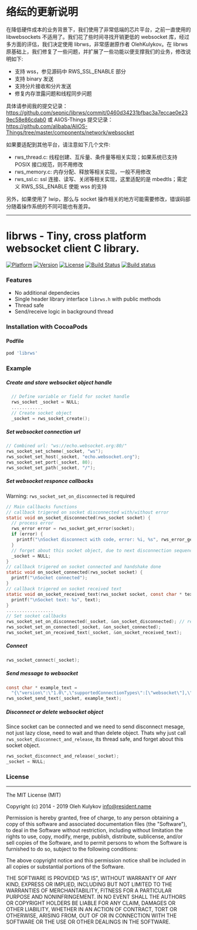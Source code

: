 # 络纭的更新说明

在降低硬件成本的业务背景下，我们使用了非常低端的芯片平台，之前一直使用的 libwebsockets 不适用了。我们花了些时间寻找开销更低的 websocket 库，经过多方面的评估，我们决定使用 librws，非常感谢原作者 OlehKulykov。在 librws 原基础上，我们修复了一些问题，并扩展了一些功能以便支撑我们的业务，修改说明如下:
* 支持 wss，参见源码中 RWS_SSL_ENABLE 部分
* 支持 binary 发送
* 支持分片接收和分片发送
* 修复内存泄露问题和线程同步问题

具体请参阅我的提交记录：
https://github.com/sepnic/librws/commit/0460d34231bfbac3a7eccae0e239ec58e86cdab0 
或 AliOS-Things 提交记录：
https://github.com/alibaba/AliOS-Things/tree/master/components/network/websocket 

如果要适配到其他平台，请注意如下几个文件:
* rws_thread.c: 线程创建、互斥量、条件量等相关实现；如果系统已支持 POSIX 接口规范，则不用修改
* rws_memory.c: 内存分配、释放等相关实现，一般不用修改
* rws_ssl.c: ssl 连接、读写、关闭等相关实现，这里适配的是 mbedtls；需定义 RWS_SSL_ENABLE 使能 wss 的支持

另外，如果使用了 lwip，那么与 socket 操作相关的地方可能需要修改，错误码部分随着操作系统的不同可能也有差异。

---------

# librws -  Tiny, cross platform websocket client C library. 

[![Platform](https://img.shields.io/cocoapods/p/librws.svg?style=flat)](http://cocoapods.org/pods/librws)
[![Version](https://img.shields.io/cocoapods/v/librws.svg?style=flat)](http://cocoapods.org/pods/librws)
[![License](https://img.shields.io/cocoapods/l/librws.svg?style=flat)](http://cocoapods.org/pods/librws)
[![Build Status](https://travis-ci.org/OlehKulykov/librws.svg?branch=master)](https://travis-ci.org/OlehKulykov/librws) 
[![Build status](https://ci.appveyor.com/api/projects/status/9f8032rmlbrtaa9o?svg=true)](https://ci.appveyor.com/project/OlehKulykov/librws)


### Features
* No additional dependecies
* Single header library interface ```librws.h``` with public methods
* Thread safe
* Send/receive logic in background thread


### Installation with CocoaPods
#### Podfile
```ruby
pod 'librws'
```


### Example
##### Create and store websocket object handle
```c
  // Define variable or field for socket handle
  rws_socket _socket = NULL;
  ............
  // Create socket object
  _socket = rws_socket_create();
```
##### Set websocket connection url
```c
// Combined url: "ws://echo.websocket.org:80/"
rws_socket_set_scheme(_socket, "ws");
rws_socket_set_host(_socket, "echo.websocket.org");
rws_socket_set_port(_socket, 80);
rws_socket_set_path(_socket, "/");
```
##### Set websocket responce callbacks
Warning: ```rws_socket_set_on_disconnected``` is required
```c
// Main callbacks functions
// callback trigered on socket disconnected with/without error
static void on_socket_disconnected(rws_socket socket) {
  // process error
  rws_error error = rws_socket_get_error(socket);
  if (error) { 
    printf("\nSocket disconnect with code, error: %i, %s", rws_error_get_code(error), rws_error_get_description(error)); 
  }
  // forget about this socket object, due to next disconnection sequence
  _socket = NULL;
}
// callback trigered on socket connected and handshake done
static void on_socket_connected(rws_socket socket) {
  printf("\nSocket connected");
}
// callback trigered on socket received text
static void on_socket_received_text(rws_socket socket, const char * text, const unsigned int length) {
  printf("\nSocket text: %s", text);
}
..................
// Set socket callbacks
rws_socket_set_on_disconnected(_socket, &on_socket_disconnected); // required
rws_socket_set_on_connected(_socket, &on_socket_connected);
rws_socket_set_on_received_text(_socket, &on_socket_received_text);
```
##### Connect
```c
rws_socket_connect(_socket);
```
##### Send message to websocket
```c
const char * example_text =
  "{\"version\":\"1.0\",\"supportedConnectionTypes\":[\"websocket\"],\"minimumVersion\":\"1.0\",\"channel\":\"/meta/handshake\"}";
rws_socket_send_text(_socket, example_text);
```
##### Disconnect or delete websocket object
Since socket can be connected and we need to send disconnect mesage, not just lazy close, need to wait and than delete object.
Thats why just call ```rws_socket_disconnect_and_release```, its thread safe, and forget about this socket object.
```c
rws_socket_disconnect_and_release(_socket);
_socket = NULL;
```


### License
---------

The MIT License (MIT)

Copyright (c) 2014 - 2019 Oleh Kulykov <info@resident.name>

Permission is hereby granted, free of charge, to any person obtaining a copy
of this software and associated documentation files (the "Software"), to deal
in the Software without restriction, including without limitation the rights
to use, copy, modify, merge, publish, distribute, sublicense, and/or sell
copies of the Software, and to permit persons to whom the Software is
furnished to do so, subject to the following conditions:

The above copyright notice and this permission notice shall be included in
all copies or substantial portions of the Software.

THE SOFTWARE IS PROVIDED "AS IS", WITHOUT WARRANTY OF ANY KIND, EXPRESS OR
IMPLIED, INCLUDING BUT NOT LIMITED TO THE WARRANTIES OF MERCHANTABILITY,
FITNESS FOR A PARTICULAR PURPOSE AND NONINFRINGEMENT. IN NO EVENT SHALL THE
AUTHORS OR COPYRIGHT HOLDERS BE LIABLE FOR ANY CLAIM, DAMAGES OR OTHER
LIABILITY, WHETHER IN AN ACTION OF CONTRACT, TORT OR OTHERWISE, ARISING FROM,
OUT OF OR IN CONNECTION WITH THE SOFTWARE OR THE USE OR OTHER DEALINGS IN
THE SOFTWARE.
